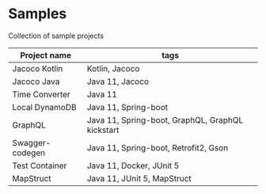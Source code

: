 # Samples

Collection of sample projects

| Project name     | tags                                             |
|------------------|--------------------------------------------------|
| Jacoco Kotlin    | Kotlin,  Jacoco                                  |
| Jacoco Java      | Java 11, Jacoco                                  |
| Time Converter   | Java 11                                          |
| Local DynamoDB   | Java 11, Spring-boot                             |
| GraphQL          | Java 11, Spring-boot, GraphQL, GraphQL kickstart |
| Swagger-codegen  | Java 11, Spring-boot, Retrofit2, Gson            |
| Test Container   | Java 11, Docker, JUnit 5                         |
| MapStruct        | Java 11, JUnit 5, MapStruct                      |

